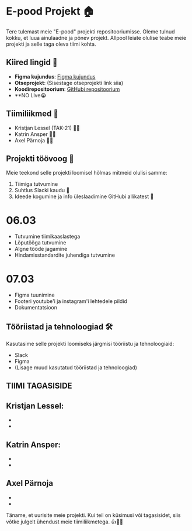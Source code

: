 

# E-pood Projekt 🏠

Tere tulemast meie "E-pood" projekti repositooriumisse. Oleme tulnud kokku, et luua ainulaadne ja põnev projekt. Allpool leiate olulise teabe meie projekti ja selle taga oleva tiimi kohta.

## Kiired lingid 🔗

- **Figma kujundus**: [Figma kujundus](https://www.figma.com/file/bBjeiubDM8NfvirHcw6OeS/Untitled?type=design&node-id=0-1&mode=design&t=UXlzDOHEEDHIaFik-0)
- **Otseprojekt**: (Sisestage otseprojekti link siia)
- **Koodirepositoorium**: [GitHubi repositoorium](https://github.com/Kris-tjan/Voinikoo.ee-E-pood/edit/main/README.md)
- **NO Live😭

## Tiimiliikmed 👥

- Kristjan Lessel (TAK-21) 🧑‍💻
- Katrin Ansper 🧑‍💻
- Axel Pärnoja 🧑‍💻

## Projekti töövoog 🚀

Meie teekond selle projekti loomisel hõlmas mitmeid olulisi samme:

1. Tiimiga tutvumine
2. Suhtlus Slacki kaudu 💬
3. Ideede kogumine ja info üleslaadimine GitHubi allikatest 🧠

# 06.03
* Tutvumine tiimikaaslastega
* Lõputööga tutvumine
* Algne tööde jagamine
* Hindamisstandardite juhendiga tutvumine

# 07.03
* Figma tuunimine
* Footeri youtube'i ja instagram'i lehtedele pildid
* Dokumentatsioon


## Tööriistad ja tehnoloogiad 🛠️

Kasutasime selle projekti loomiseks järgmisi tööriistu ja tehnoloogiaid:

- Slack
- Figma
- (Lisage muud kasutatud tööriistad ja tehnoloogiad)

## TIIMI TAGASISIDE

Kristjan Lessel:
 -  
 - 
 - 

Katrin Ansper:
  -  
  - 
  - 

Axel Pärnoja
 - 
 - 
 - 


Täname, et uurisite meie projekti. Kui teil on küsimusi või tagasisidet, siis võtke julgelt ühendust meie tiimiliikmetega. 👍🎥✨

